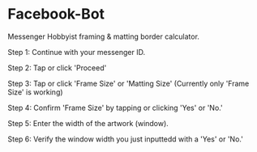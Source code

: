 # Facebook-Bot
Messenger Hobbyist framing &amp; matting border calculator.

Step 1:  Continue with your messenger ID.

Step 2:  Tap or click 'Proceed'

Step 3:  Tap or click 'Frame Size' or 'Matting Size' (Currently only 'Frame Size' is working)

Step 4:  Confirm 'Frame Size' by tapping or clicking 'Yes' or 'No.'

Step 5:  Enter the width of the artwork (window).

Step 6:  Verify the window width you just inputtedd with a 'Yes' or 'No.'
